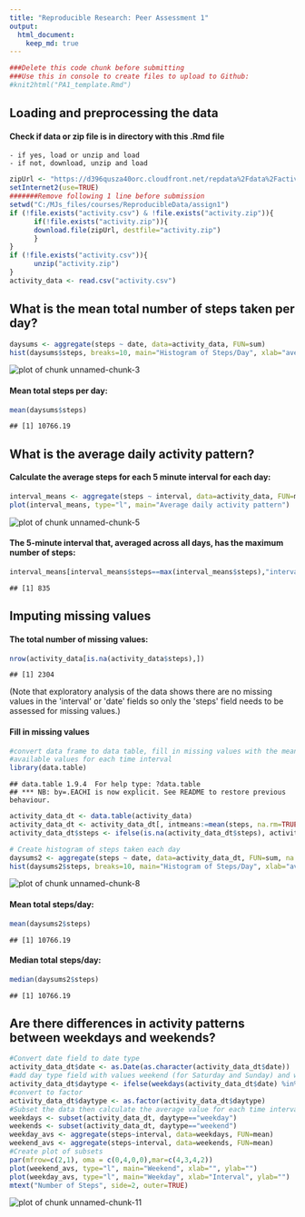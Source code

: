 ```yaml
---
title: "Reproducible Research: Peer Assessment 1"
output: 
  html_document:
    keep_md: true
---
```



```r
###Delete this code chunk before submitting
###Use this in console to create files to upload to Github:
#knit2html("PA1_template.Rmd")
```

## Loading and preprocessing the data
#### Check if data or zip file is in directory with this .Rmd file  
    - if yes, load or unzip and load  
    - if not, download, unzip and load

```r
zipUrl <- "https://d396qusza40orc.cloudfront.net/repdata%2Fdata%2Factivity.zip"
setInternet2(use=TRUE)
#######Remove following 1 line before submission
setwd("C:/MJs_files/courses/ReproducibleData/assign1")
if (!file.exists("activity.csv") & !file.exists("activity.zip")){
      if(!file.exists("activity.zip")){
      download.file(zipUrl, destfile="activity.zip")
      }
}
if (!file.exists("activity.csv")){
      unzip("activity.zip")
}
activity_data <- read.csv("activity.csv")
```

## What is the mean total number of steps taken per day?

```r
daysums <- aggregate(steps ~ date, data=activity_data, FUN=sum)
hist(daysums$steps, breaks=10, main="Histogram of Steps/Day", xlab="average steps/day", ylim=c(0,25))
```

![plot of chunk unnamed-chunk-3](figure/unnamed-chunk-3-1.png) 

#### Mean total steps per day:

```r
mean(daysums$steps)
```

```
## [1] 10766.19
```

## What is the average daily activity pattern?
#### Calculate the average steps for each 5 minute interval for each day:

```r
interval_means <- aggregate(steps ~ interval, data=activity_data, FUN=mean)
plot(interval_means, type="l", main="Average daily activity pattern")
```

![plot of chunk unnamed-chunk-5](figure/unnamed-chunk-5-1.png) 
#### The 5-minute interval that, averaged across all days, has the maximum number of steps:

```r
interval_means[interval_means$steps==max(interval_means$steps),"interval"]
```

```
## [1] 835
```

## Imputing missing values

#### The total number of missing values:

```r
nrow(activity_data[is.na(activity_data$steps),])
```

```
## [1] 2304
```
(Note that exploratory analysis of the data shows there are no missing values
in the 'interval' or 'date' fields so only the 'steps' field needs to be assessed
for missing values.)   

#### Fill in missing values


```r
#convert data frame to data table, fill in missing values with the mean of 
#available values for each time interval
library(data.table)
```

```
## data.table 1.9.4  For help type: ?data.table
## *** NB: by=.EACHI is now explicit. See README to restore previous behaviour.
```

```r
activity_data_dt <- data.table(activity_data)
activity_data_dt <- activity_data_dt[, intmeans:=mean(steps, na.rm=TRUE), by=interval]
activity_data_dt$steps <- ifelse(is.na(activity_data_dt$steps), activity_data_dt$intmeans, activity_data_dt$steps)

# Create histogram of steps taken each day
daysums2 <- aggregate(steps ~ date, data=activity_data_dt, FUN=sum, na.rm=TRUE)
hist(daysums2$steps, breaks=10, main="Histogram of Steps/Day", xlab="average steps/day", ylim=c(0,25))
```

![plot of chunk unnamed-chunk-8](figure/unnamed-chunk-8-1.png) 
#### Mean total steps/day:

```r
mean(daysums2$steps)
```

```
## [1] 10766.19
```
#### Median total steps/day:

```r
median(daysums2$steps)
```

```
## [1] 10766.19
```
## Are there differences in activity patterns between weekdays and weekends?

```r
#Convert date field to date type
activity_data_dt$date <- as.Date(as.character(activity_data_dt$date))
#add day type field with values weekend (for Saturday and Sunday) and weekday for all other values
activity_data_dt$daytype <- ifelse(weekdays(activity_data_dt$date) %in% c("Saturday", "Sunday"), "weekend", "weekday")
#convert to factor
activity_data_dt$daytype <- as.factor(activity_data_dt$daytype)
#Subset the data then calculate the average value for each time interval
weekdays <- subset(activity_data_dt, daytype=="weekday")
weekends <- subset(activity_data_dt, daytype=="weekend")
weekday_avs <- aggregate(steps~interval, data=weekdays, FUN=mean)
weekend_avs <- aggregate(steps~interval, data=weekends, FUN=mean)
#Create plot of subsets
par(mfrow=c(2,1), oma = c(0,4,0,0),mar=c(4,3,4,2))
plot(weekend_avs, type="l", main="Weekend", xlab="", ylab="")
plot(weekday_avs, type="l", main="Weekday", xlab="Interval", ylab="")
mtext("Number of Steps", side=2, outer=TRUE)
```

![plot of chunk unnamed-chunk-11](figure/unnamed-chunk-11-1.png) 
